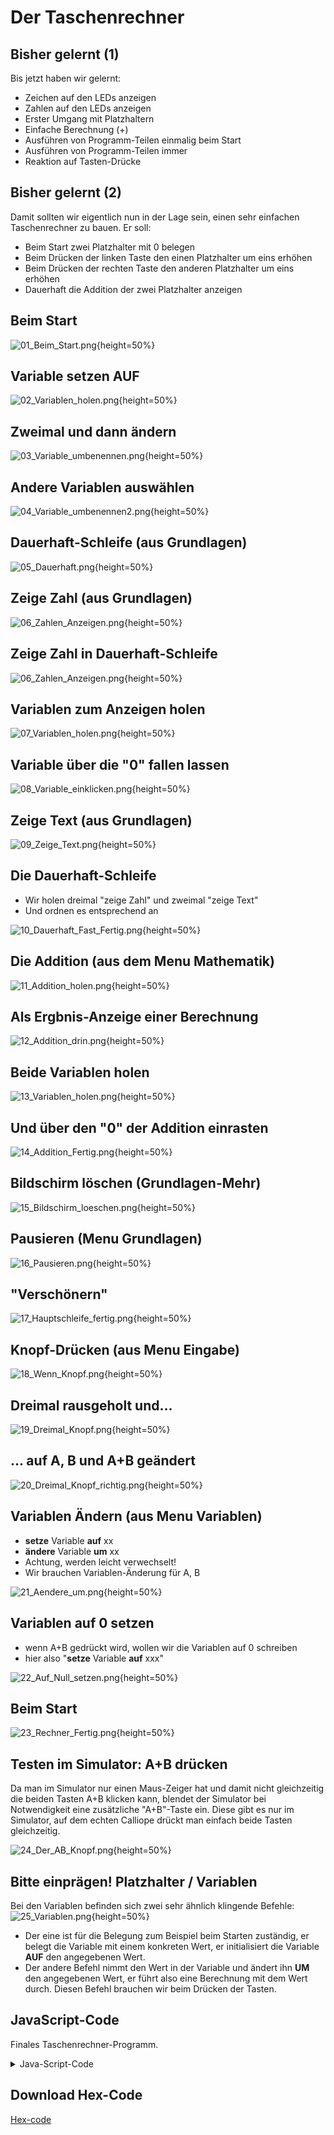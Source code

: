 # Der Taschenrechner 

## Bisher gelernt (1)

Bis jetzt haben wir gelernt:

* Zeichen auf den LEDs anzeigen 
* Zahlen auf den LEDs anzeigen 
* Erster Umgang mit Platzhaltern
* Einfache Berechnung (+)
* Ausführen von Programm-Teilen einmalig beim Start
* Ausführen von Programm-Teilen immer
* Reaktion auf Tasten-Drücke

## Bisher gelernt (2)

Damit sollten wir eigentlich nun in der Lage sein, einen sehr einfachen Taschenrechner zu bauen.
Er soll: 

* Beim Start zwei Platzhalter mit 0 belegen
* Beim Drücken der linken Taste den einen Platzhalter um eins erhöhen
* Beim Drücken der rechten Taste den anderen Platzhalter um eins erhöhen
* Dauerhaft die Addition der zwei Platzhalter anzeigen 


## Beim Start 


![01_Beim_Start.png](./pics/01_Beim_Start.png){height=50%}


## Variable setzen AUF  


![02_Variablen_holen.png](./pics/02_Variablen_holen.png){height=50%}


## Zweimal und dann ändern 

![03_Variable_umbenennen.png](./pics/03_Variable_umbenennen.png){height=50%}


## Andere Variablen auswählen 

![04_Variable_umbenennen2.png](./pics/04_Variable_umbenennen2.png){height=50%}


## Dauerhaft-Schleife (aus Grundlagen) 

![05_Dauerhaft.png](./pics/05_Dauerhaft.png){height=50%}


## Zeige Zahl (aus Grundlagen) 

![06_Zahlen_Anzeigen.png](./pics/06_Zahlen_Anzeigen.png){height=50%}

## Zeige Zahl in Dauerhaft-Schleife 

![06_Zahlen_Anzeigen.png](pics/06a_In_DauerSchleife.png){height=50%}

## 

## Variablen zum Anzeigen holen 

![07_Variablen_holen.png](./pics/07_Variablen_holen.png){height=50%}


## Variable über die "0" fallen lassen 

![08_Variable_einklicken.png](./pics/08_Variable_einklicken.png){height=50%}


## Zeige Text (aus Grundlagen) 

![09_Zeige_Text.png](./pics/09_Zeige_Text.png){height=50%}

## Die Dauerhaft-Schleife 

* Wir holen dreimal "zeige Zahl" und zweimal "zeige Text"
* Und ordnen es entsprechend an

![10_Dauerhaft_Fast_Fertig.png](./pics/10_Dauerhaft_Fast_Fertig.png){height=50%}


## Die Addition (aus dem Menu Mathematik) 

![11_Addition_holen.png](./pics/11_Addition_holen.png){height=50%}


## Als Ergbnis-Anzeige einer Berechnung 

![12_Addition_drin.png](./pics/12_Addition_drin.png){height=50%}


## Beide Variablen holen

![13_Variablen_holen.png](./pics/13_Variablen_holen.png){height=50%}


## Und über den "0" der Addition einrasten 

![14_Addition_Fertig.png](./pics/14_Addition_Fertig.png){height=50%}


## Bildschirm löschen (Grundlagen-Mehr) 

![15_Bildschirm_loeschen.png](./pics/15_Bildschirm_loeschen.png){height=50%}


## Pausieren (Menu Grundlagen) 

![16_Pausieren.png](./pics/16_Pausieren.png){height=50%}


## "Verschönern" 

![17_Hauptschleife_fertig.png](./pics/17_Hauptschleife_fertig.png){height=50%}


## Knopf-Drücken (aus Menu Eingabe)

![18_Wenn_Knopf.png](./pics/18_Wenn_Knopf.png){height=50%}


## Dreimal rausgeholt und... 

![19_Dreimal_Knopf.png](./pics/19_Dreimal_Knopf.png){height=50%}


## ... auf A, B und A+B geändert 

![20_Dreimal_Knopf_richtig.png](./pics/20_Dreimal_Knopf_richtig.png){height=50%}

## Variablen Ändern (aus Menu Variablen)

* **setze** Variable **auf**  xx
* **ändere** Variable **um** xx
* Achtung, werden leicht verwechselt!
* Wir brauchen Variablen-Änderung für A, B

![21_Aendere_um.png](./pics/21_Aendere_um.png){height=50%}

## Variablen auf 0 setzen

* wenn A+B gedrückt wird, wollen wir die Variablen auf 0 schreiben
* hier also "**setze** Variable **auf** xxx" 

![22_Auf_Null_setzen.png](./pics/22_Auf_Null_setzen.png){height=50%}


## Beim Start 

![23_Rechner_Fertig.png](./pics/23_Rechner_Fertig.png){height=50%}


## Testen im Simulator: A+B drücken 

Da man im Simulator nur einen Maus-Zeiger hat und damit nicht gleichzeitig die beiden Tasten A+B klicken kann, blendet der Simulator bei Notwendigkeit eine zusätzliche "A+B"-Taste ein. 
Diese gibt es nur im Simulator, auf dem echten Calliope drückt man einfach beide Tasten gleichzeitig.

![24_Der_AB_Knopf.png](./pics/24_Der_AB_Knopf.png){height=50%}


## Bitte einprägen! Platzhalter / Variablen

Bei den Variablen befinden sich zwei sehr ähnlich klingende Befehle:
![25_Variablen.png](./pics/25_Variablen.png){height=50%}

* Der eine ist für die Belegung zum Beispiel beim Starten zuständig, er belegt die Variable mit einem konkreten Wert, er initialisiert die Variable __AUF__ den angegebenen Wert.
* Der andere Befehl nimmt den Wert in der Variable und ändert ihn __UM__ den angegebenen Wert, er führt also eine Berechnung mit dem Wert durch. Diesen Befehl brauchen wir beim Drücken der Tasten.



## JavaScript-Code

Finales Taschenrechner-Programm.   

<details>
 <summary>Java-Script-Code</summary>

```js
input.onButtonPressed(Button.A, function () {
    Linke_Hand += 1
})
input.onButtonPressed(Button.AB, function () {
    Linke_Hand = 0
    rechte_hand = 0
})
input.onButtonPressed(Button.B, function () {
    rechte_hand += 1
})
let Linke_Hand = 0
let rechte_hand = 0
rechte_hand = 0
Linke_Hand = 0
basic.forever(function () {
    basic.showNumber(Linke_Hand)
    basic.showString("+")
    basic.showNumber(rechte_hand)
    basic.showString("=")
    basic.showNumber(Linke_Hand + rechte_hand)
    basic.pause(1000)
    basic.clearScreen()
    basic.pause(1000)
})

```
</details>

## Download Hex-Code

[Hex-code](code/mini-Taschenrechner.hex)

